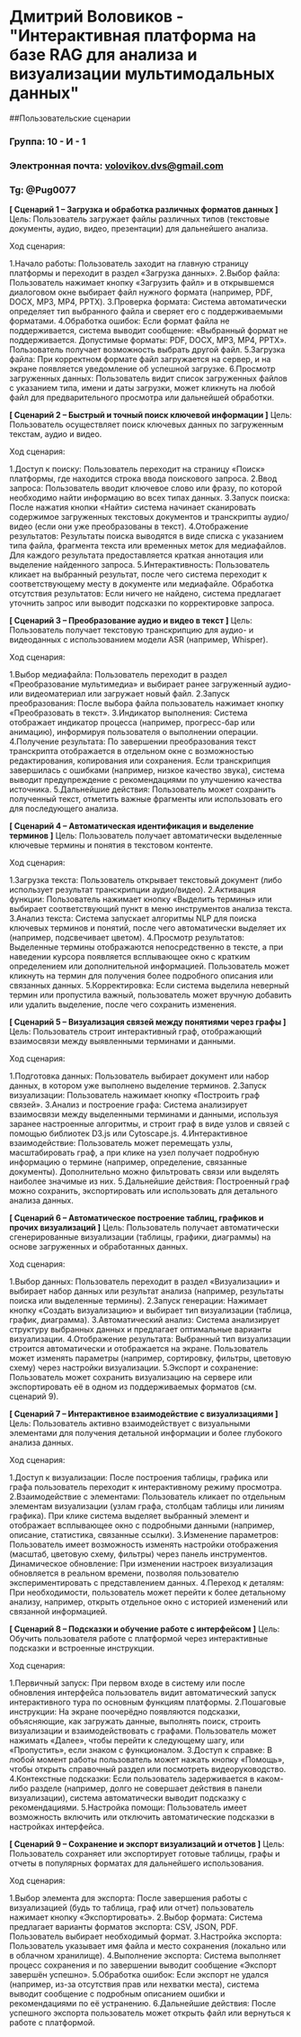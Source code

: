 # Дмитрий Воловиков - "Интерактивная платформа на базе RAG для анализа и визуализации мультимодальных данных"

##Пользовательские сценарии

### Группа: 10 - И - 1

### Электронная почта: volovikov.dvs@gmail.com

### Tg: @Pug0077
**[ Сценарий 1 – Загрузка и обработка различных форматов данных ]**
Цель: Пользователь загружает файлы различных типов (текстовые документы, аудио, видео, презентации) для дальнейшего анализа.

Ход сценария:

1.Начало работы: Пользователь заходит на главную страницу платформы и переходит в раздел «Загрузка данных».
2.Выбор файла: Пользователь нажимает кнопку «Загрузить файл» и в открывшемся диалоговом окне выбирает файл нужного формата (например, PDF, DOCX, MP3, MP4, PPTX).
3.Проверка формата: Система автоматически определяет тип выбранного файла и сверяет его с поддерживаемыми форматами.
4.Обработка ошибок:
Если формат файла не поддерживается, система выводит сообщение: «Выбранный формат не поддерживается. Допустимые форматы: PDF, DOCX, MP3, MP4, PPTX».
Пользователь получает возможность выбрать другой файл.
5.Загрузка файла: При корректном формате файл загружается на сервер, и на экране появляется уведомление об успешной загрузке.
6.Просмотр загруженных данных: Пользователь видит список загруженных файлов с указанием типа, имени и даты загрузки, может кликнуть на любой файл для предварительного просмотра или дальнейшей обработки.

**[ Сценарий 2 – Быстрый и точный поиск ключевой информации ]**
Цель: Пользователь осуществляет поиск ключевых данных по загруженным текстам, аудио и видео.

Ход сценария:

1.Доступ к поиску: Пользователь переходит на страницу «Поиск» платформы, где находится строка ввода поискового запроса.
2.Ввод запроса: Пользователь вводит ключевое слово или фразу, по которой необходимо найти информацию во всех типах данных.
3.Запуск поиска: После нажатия кнопки «Найти» система начинает сканировать содержимое загруженных текстовых документов и транскрипты аудио/видео (если они уже преобразованы в текст).
4.Отображение результатов:
Результаты поиска выводятся в виде списка с указанием типа файла, фрагмента текста или временных меток для медиафайлов.
Для каждого результата предоставляется краткая аннотация или выделение найденного запроса.
5.Интерактивность: Пользователь кликает на выбранный результат, после чего система переходит к соответствующему месту в документе или медиафайле.
Обработка отсутствия результатов: Если ничего не найдено, система предлагает уточнить запрос или выводит подсказки по корректировке запроса.

**[ Сценарий 3 – Преобразование аудио и видео в текст ]**
Цель: Пользователь получает текстовую транскрипцию для аудио- и видеоданных с использованием модели ASR (например, Whisper).

Ход сценария:

1.Выбор медиафайла: Пользователь переходит в раздел «Преобразование мультимедиа» и выбирает ранее загруженный аудио- или видеоматериал или загружает новый файл.
2.Запуск преобразования: После выбора файла пользователь нажимает кнопку «Преобразовать в текст».
3.Индикатор выполнения: Система отображает индикатор процесса (например, прогресс-бар или анимацию), информируя пользователя о выполнении операции.
4.Получение результата:
По завершении преобразования текст транскрипта отображается в отдельном окне с возможностью редактирования, копирования или сохранения.
Если транскрипция завершилась с ошибками (например, низкое качество звука), система выводит предупреждение с рекомендациями по улучшению качества источника.
5.Дальнейшие действия: Пользователь может сохранить полученный текст, отметить важные фрагменты или использовать его для последующего анализа.

**[ Сценарий 4 – Автоматическая идентификация и выделение терминов ]**
Цель: Пользователь получает автоматически выделенные ключевые термины и понятия в текстовом контенте.

Ход сценария:

1.Загрузка текста: Пользователь открывает текстовый документ (либо использует результат транскрипции аудио/видео).
2.Активация функции: Пользователь нажимает кнопку «Выделить термины» или выбирает соответствующий пункт в меню инструментов анализа текста.
3.Анализ текста: Система запускает алгоритмы NLP для поиска ключевых терминов и понятий, после чего автоматически выделяет их (например, подсвечивает цветом).
4.Просмотр результатов:
Выделенные термины отображаются непосредственно в тексте, а при наведении курсора появляется всплывающее окно с кратким определением или дополнительной информацией.
Пользователь может кликнуть на термин для получения более подробного описания или связанных данных.
5.Корректировка: Если система выделила неверный термин или пропустила важный, пользователь может вручную добавить или удалить выделение, после чего сохранить изменения.

**[ Сценарий 5 – Визуализация связей между понятиями через графы ]**
Цель: Пользователь строит интерактивный граф, отображающий взаимосвязи между выявленными терминами и данными.

Ход сценария:

1.Подготовка данных: Пользователь выбирает документ или набор данных, в котором уже выполнено выделение терминов.
2.Запуск визуализации: Пользователь нажимает кнопку «Построить граф связей».
3.Анализ и построение графа: Система анализирует взаимосвязи между выделенными терминами и данными, используя заранее настроенные алгоритмы, и строит граф в виде узлов и связей с помощью библиотек D3.js или Cytoscape.js.
4.Интерактивное взаимодействие:
Пользователь может перемещать узлы, масштабировать граф, а при клике на узел получает подробную информацию о термине (например, определение, связанные документы).
Дополнительно можно фильтровать связи или выделять наиболее значимые из них.
5.Дальнейшие действия: Построенный граф можно сохранить, экспортировать или использовать для детального анализа данных.

**[ Сценарий 6 – Автоматическое построение таблиц, графиков и прочих визуализаций ]**
Цель: Пользователь получает автоматически сгенерированные визуализации (таблицы, графики, диаграммы) на основе загруженных и обработанных данных.

Ход сценария:

1.Выбор данных: Пользователь переходит в раздел «Визуализации» и выбирает набор данных или результат анализа (например, результаты поиска или выделенные термины).
2.Запуск генерации: Нажимает кнопку «Создать визуализацию» и выбирает тип визуализации (таблица, график, диаграмма).
3.Автоматический анализ: Система анализирует структуру выбранных данных и предлагает оптимальные варианты визуализации.
4.Отображение результата:
Выбранный тип визуализации строится автоматически и отображается на экране.
Пользователь может изменять параметры (например, сортировку, фильтры, цветовую схему) через настройки визуализации.
5.Экспорт и сохранение: Пользователь может сохранить визуализацию на сервере или экспортировать её в одном из поддерживаемых форматов (см. сценарий 9).

**[ Сценарий 7 – Интерактивное взаимодействие с визуализациями ]**
Цель: Пользователь активно взаимодействует с визуальными элементами для получения детальной информации и более глубокого анализа данных.

Ход сценария:

1.Доступ к визуализации: После построения таблицы, графика или графа пользователь переходит к интерактивному режиму просмотра.
2.Взаимодействие с элементами:
Пользователь кликает по отдельным элементам визуализации (узлам графа, столбцам таблицы или линиям графика).
При клике система выделяет выбранный элемент и отображает всплывающее окно с подробными данными (например, описание, статистика, связанные ссылки).
3.Изменение параметров: Пользователь имеет возможность изменять настройки отображения (масштаб, цветовую схему, фильтры) через панель инструментов.
Динамическое обновление: При изменении настроек визуализация обновляется в реальном времени, позволяя пользователю экспериментировать с представлением данных.
4.Переход к деталям: При необходимости, пользователь может перейти к более детальному анализу, например, открыть отдельное окно с историей изменений или связанной информацией.

**[ Сценарий 8 – Подсказки и обучение работе с интерфейсом ]**
Цель: Обучить пользователя работе с платформой через интерактивные подсказки и встроенные инструкции.

Ход сценария:

1.Первичный запуск: При первом входе в систему или после обновления интерфейса пользователь видит автоматический запуск интерактивного тура по основным функциям платформы.
2.Пошаговые инструкции:
На экране поочерёдно появляются подсказки, объясняющие, как загружать данные, выполнять поиск, строить визуализации и взаимодействовать с графами.
Пользователь может нажимать «Далее», чтобы перейти к следующему шагу, или «Пропустить», если знаком с функционалом.
3.Доступ к справке: В любой момент работы пользователь может нажать кнопку «Помощь», чтобы открыть справочный раздел или посмотреть видеоруководство.
4.Контекстные подсказки: Если пользователь задерживается в каком-либо разделе (например, долго не совершает действия в панели визуализации), система автоматически выводит подсказку с рекомендациями.
5.Настройка помощи: Пользователь имеет возможность включить или отключить автоматические подсказки в настройках интерфейса.

**[ Сценарий 9 – Сохранение и экспорт визуализаций и отчетов ]**
Цель: Пользователь сохраняет или экспортирует готовые таблицы, графы и отчеты в популярных форматах для дальнейшего использования.

Ход сценария:

1.Выбор элемента для экспорта: После завершения работы с визуализацией (будь то таблица, граф или отчет) пользователь нажимает кнопку «Экспортировать».
2.Выбор формата: Система предлагает варианты форматов экспорта: CSV, JSON, PDF. Пользователь выбирает необходимый формат.
3.Настройка экспорта: Пользователь указывает имя файла и место сохранения (локально или в облачном хранилище).
4.Выполнение экспорта: Система выполняет процесс сохранения и по завершении выводит сообщение «Экспорт завершён успешно».
5.Обработка ошибок: Если экспорт не удался (например, из-за отсутствия прав или нехватки места), система выводит сообщение с подробным описанием ошибки и рекомендациями по её устранению.
6.Дальнейшие действия: После успешного экспорта пользователь может открыть файл или вернуться к работе с платформой.
